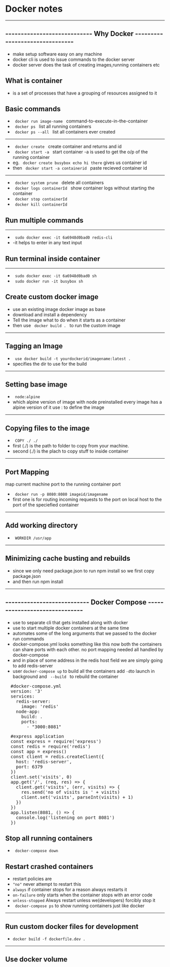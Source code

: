 # Docker notes
---

## ---------------------------- Why Docker -------------------------------
- make setup software easy on any machine
- docker cli is used to issue commands to the docker server 
- docker server does the task of creating images,running containers etc

## What is container
- is a set of processes that have a grouping of resources assigned to it 

## Basic commands
- <code> docker run image-name </code> command-to-execute-in-the-container
- <code> docker ps </code>  list all running containers
- <code> docker ps --all </code> list all containers ever created
--------------------
- <code> docker create </code> create container and returns and id 
- <code> docker start -a </code> start container -a is used to get the o/p of the running container
- eg. <code> docker create busybox echo hi there</code> gives us container id
- then <code>  docker start -a containerid </code> paste recieved container id
----------
- <code> docker system prune </code> delete all containers
- <code> docker logs containerId </code> show container logs without starting the container
- <code> docker stop containerId </code>
- <code> docker kill containerId </code>

## Run multiple commands
------------
- <code> sudo docker exec -it 6a6948d0bad0 redis-cli </code> 
-  -it helps to enter in any text input

## Run terminal inside container 
----
- <code> sudo docker exec -it 6a6948d0bad0 sh </code>
- <code> sudo docker run -it busybox sh </code> 

## Create custom docker image
- use an existing image docker image as base
- download and install a dependency 
- Tell the image what to do when it starts as a container 
- then use <code> docker build . </code>  to run the custom image
---
## Tagging an Image
- <code> use docker build -t yourdockerid/imagename:latest . </code>
- specifies the dir to use for the build
---
## Setting base image
- <code> node:alpine </code>
- which alpine version of image with node preinstalled every image has a alpine version of it use : to define the image
---
## Copying files to the image
- <code> COPY ./ ./ </code>
- first (./) is the path to folder to copy from your machine. 
- second (./) is the plach to copy stuff to inside container  
---
## Port Mapping

 map current machine port to the running container port
 
- <code> docker run -p 8080:8080 imageid/imagename </code>
- first one is for routing incoming requests to the port on local host to the port of the speciefied container 
- ---

## Add working directory
- <code> WORKDIR /usr/app </code>
---
## Minimizing cache busting and rebuilds
- since we only need package.json to run npm install so we first copy package.json
- and then run npm install 
---
## --------------------------- Docker Compose ------------------------------

- use to separate cli that gets installed along with docker 
- use to start multiple docker containers at the same time 
- automates some of the long arguments that we passed to the docker run commands
 - docker-compose.yml looks something like this now both the containers can share ports with each other. no port mapping needed all handled by docker-compose
 - and in place of some address in the redis host field we are simply going to add redis-server
 - user <code>docker-compose up</code> to build all the containers add <code>-d</code>to launch in background and <code> --build </code> to rebuild the container
<pre>
  #docker-compose.yml
  version: '3'
  services:
    redis-server:
      image: 'redis'
    node-app:
      build: .
      ports:
        - "3000:8081"
</pre>
<pre>
  #express application
  const express = require('express')
  const redis = require('redis')
  const app = express()
  const client = redis.createClient({
    host: 'redis-server',
    port: 6379
  })
  client.set('visits', 0)
  app.get('/', (req, res) => {
    client.get('visits', (err, visits) => {
      res.send('no of visits is ' + visits)
      client.set('visits', parseInt(visits) + 1)
    })
  })
  app.listen(8081, () => {
    console.log('listening on port 8081')
  })
</pre>
## Stop all running containers
- <code> docker-compose down </code>

## Restart crashed containers 
- restart policies are 
- <code>"no"</code> never attempt to restart this
- <code>always</code> if container stops for a reason always restarts it
- <code>on-failure</code> only starts when the container stops with an error code 
- <code>unless-stopped</code> Always restart unless we(developers) forcibly stop it
- <code> docker-compose ps</code> to show running containers just like docker
---

## Run custom docker files for development 

- <code>docker build -f dockerfile.dev .</code>
- -- 

## Use docker volume 
